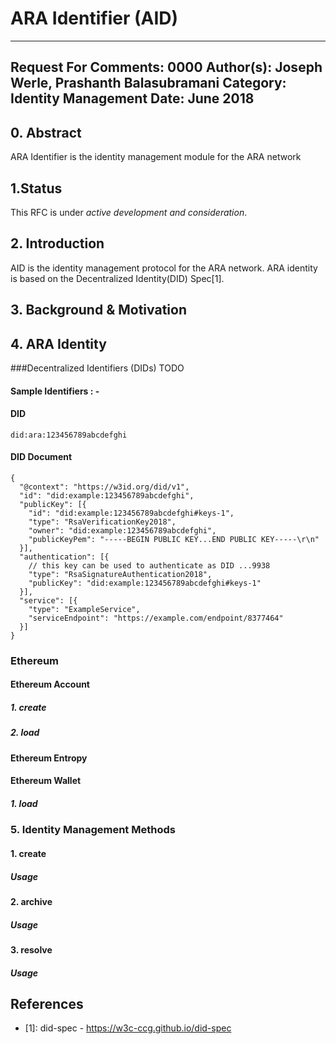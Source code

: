 ARA Identifier (AID)
=========================

---
Request For Comments: 0000
Author(s): Joseph Werle, Prashanth Balasubramani
Category: Identity Management
Date: June 2018
---


## 0. Abstract
ARA Identifier is the identity management module for the ARA network

## 1.Status

This RFC is under _active development and consideration_.

## 2. Introduction
AID is the identity management protocol for the ARA network. ARA identity
is based on the Decentralized Identity(DID) Spec[1].

## 3. Background & Motivation

## 4. ARA Identity

###Decentralized Identifiers (DIDs)
TODO

#### Sample Identifiers : -

#### DID
```
did:ara:123456789abcdefghi
```
#### DID Document
```
{
  "@context": "https://w3id.org/did/v1",
  "id": "did:example:123456789abcdefghi",
  "publicKey": [{
    "id": "did:example:123456789abcdefghi#keys-1",
    "type": "RsaVerificationKey2018",
    "owner": "did:example:123456789abcdefghi",
    "publicKeyPem": "-----BEGIN PUBLIC KEY...END PUBLIC KEY-----\r\n"
  }],
  "authentication": [{
    // this key can be used to authenticate as DID ...9938
    "type": "RsaSignatureAuthentication2018",
    "publicKey": "did:example:123456789abcdefghi#keys-1"
  }],
  "service": [{
    "type": "ExampleService",
    "serviceEndpoint": "https://example.com/endpoint/8377464"
  }]
}
```

### Ethereum

#### Ethereum Account

##### 1. create

##### 2. load

#### Ethereum Entropy

#### Ethereum Wallet

##### 1. load

### 5. Identity Management Methods

#### 1. create

##### Usage

#### 2. archive

##### Usage

#### 3. resolve

##### Usage

## References

* [1]: did-spec - https://w3c-ccg.github.io/did-spec
